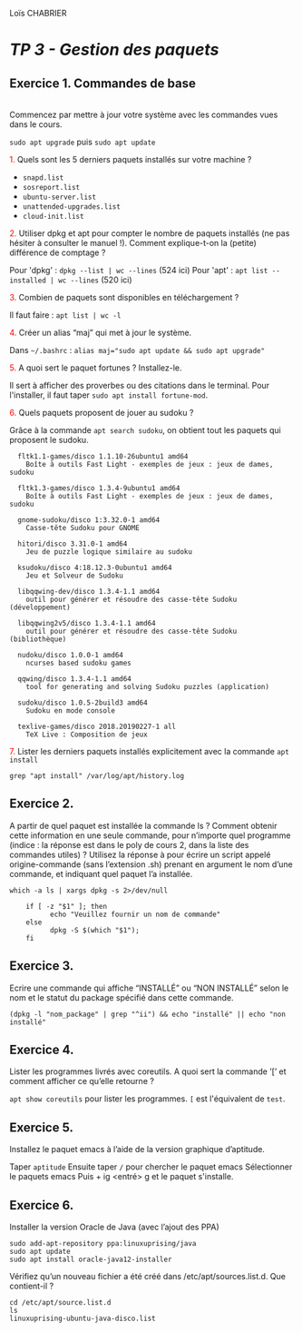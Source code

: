 Loïs CHABRIER

# _TP 3 - Gestion des paquets_

## Exercice 1. Commandes de base

<br>
<span style='color:red'></span> Commencez par mettre à jour votre système avec les commandes vues dans le cours.
</span>

`sudo apt upgrade` puis `sudo apt update`

<span style='color:red'>1.</span> Quels sont les 5 derniers paquets installés sur votre machine ?

  - `snapd.list`
  - `sosreport.list`
  - `ubuntu-server.list`
  - `unattended-upgrades.list`
  - `cloud-init.list`

<span style='color:red'>2.</span> Utiliser dpkg et apt pour compter le nombre de paquets installés (ne pas hésiter à consulter le manuel !). Comment explique-t-on la (petite) différence de comptage ?

Pour 'dpkg' : `dpkg --list | wc --lines` (524 ici)
Pour 'apt' : `apt list --installed | wc --lines` (520 ici)


<span style='color:red'>3.</span> Combien de paquets sont disponibles en téléchargement ?

Il faut faire : `apt list | wc -l`

<span style='color:red'>4.</span> Créer un alias “maj” qui met à jour le système.

Dans `~/.bashrc` : `alias maj="sudo apt update && sudo apt upgrade"`

<span style='color:red'>5.</span> A quoi sert le paquet fortunes ? Installez-le.

Il sert à afficher des proverbes ou des citations dans le terminal. Pour l'installer, il faut taper `sudo apt install fortune-mod`.

<span style='color:red'>6.</span> Quels paquets proposent de jouer au sudoku ?

Grâce à la commande `apt search sudoku`, on obtient tout les paquets qui proposent le sudoku.

      fltk1.1-games/disco 1.1.10-26ubuntu1 amd64
        Boîte à outils Fast Light - exemples de jeux : jeux de dames, sudoku

      fltk1.3-games/disco 1.3.4-9ubuntu1 amd64
        Boîte à outils Fast Light - exemples de jeux : jeux de dames, sudoku

      gnome-sudoku/disco 1:3.32.0-1 amd64
        Casse-tête Sudoku pour GNOME

      hitori/disco 3.31.0-1 amd64
        Jeu de puzzle logique similaire au sudoku

      ksudoku/disco 4:18.12.3-0ubuntu1 amd64
        Jeu et Solveur de Sudoku

      libqqwing-dev/disco 1.3.4-1.1 amd64
        outil pour générer et résoudre des casse-tête Sudoku (développement)

      libqqwing2v5/disco 1.3.4-1.1 amd64
        outil pour générer et résoudre des casse-tête Sudoku (bibliothèque)

      nudoku/disco 1.0.0-1 amd64
        ncurses based sudoku games

      qqwing/disco 1.3.4-1.1 amd64
        tool for generating and solving Sudoku puzzles (application)

      sudoku/disco 1.0.5-2build3 amd64
        Sudoku en mode console

      texlive-games/disco 2018.20190227-1 all
        TeX Live : Composition de jeux


<span style='color:red'>7.</span> Lister les derniers paquets installés explicitement avec la commande `apt install`

`grep "apt install" /var/log/apt/history.log`

## Exercice 2.

A partir de quel paquet est installée la commande ls ? Comment obtenir cette information en une seule
commande, pour n’importe quel programme (indice : la réponse est dans le poly de cours 2, dans la liste des
commandes utiles) ? Utilisez la réponse à pour écrire un script appelé origine-commande (sans l’extension .sh) prenant en argument le nom d’une commande, et indiquant quel paquet l’a installée.

`which -a ls | xargs dpkg -s 2>/dev/null`

        if [ -z "$1" ]; then
              echo "Veuillez fournir un nom de commande"
        else
              dpkg -S $(which "$1");
        fi

## Exercice 3.

Ecrire une commande qui affiche “INSTALLÉ” ou “NON INSTALLÉ” selon le nom et le statut du package
spécifié dans cette commande.

`(dpkg -l "nom_package" | grep "^ii") && echo "installé" || echo "non installé"`

## Exercice 4.

Lister les programmes livrés avec coreutils. A quoi sert la commande ’[’ et comment afficher ce qu’elle
retourne ?

`apt show coreutils` pour lister les programmes.
`[` est l'équivalent de `test`.

## Exercice 5.

Installez le paquet emacs à l’aide de la version graphique d’aptitude.

Taper `aptitude` 
Ensuite taper `/` pour chercher le paquet emacs 
Sélectionner le paquets emacs 
Puis + ig <entré> g et le paquet s'installe. 

## Exercice 6.

Installer la version Oracle de Java (avec l’ajout des PPA)

    sudo add-apt-repository ppa:linuxuprising/java
    sudo apt update
    sudo apt install oracle-java12-installer

Vérifiez qu’un nouveau fichier a été créé dans /etc/apt/sources.list.d. Que contient-il ?

    cd /etc/apt/source.list.d
    ls
    linuxuprising-ubuntu-java-disco.list
